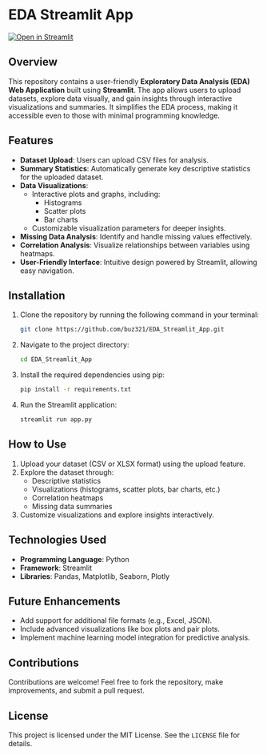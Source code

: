 # EDA Streamlit App
[![Open in Streamlit](https://static.streamlit.io/badges/streamlit_badge_black_white.svg)](https://edaappapp-xkrns2w2d8nki78h5grwuk.streamlit.app/)
## Overview

This repository contains a user-friendly **Exploratory Data Analysis (EDA) Web Application** built using **Streamlit**. The app allows users to upload datasets, explore data visually, and gain insights through interactive visualizations and summaries. It simplifies the EDA process, making it accessible even to those with minimal programming knowledge.

## Features

- **Dataset Upload**: Users can upload CSV files for analysis.
- **Summary Statistics**: Automatically generate key descriptive statistics for the uploaded dataset.
- **Data Visualizations**:
  - Interactive plots and graphs, including:
    - Histograms
    - Scatter plots
    - Bar charts
  - Customizable visualization parameters for deeper insights.
- **Missing Data Analysis**: Identify and handle missing values effectively.
- **Correlation Analysis**: Visualize relationships between variables using heatmaps.
- **User-Friendly Interface**: Intuitive design powered by Streamlit, allowing easy navigation.

## Installation
1. Clone the repository by running the following command in your terminal:
   ```bash
   git clone https://github.com/buz321/EDA_Streamlit_App.git
   ```
   
2. Navigate to the project directory:
   ```bash
   cd EDA_Streamlit_App
   ```
   
3. Install the required dependencies using pip:
   ```bash
   pip install -r requirements.txt
   ```
   
4. Run the Streamlit application:
   ```bash
   streamlit run app.py
   ```


## How to Use

1. Upload your dataset (CSV or XLSX format) using the upload feature.
2. Explore the dataset through:
   - Descriptive statistics
   - Visualizations (histograms, scatter plots, bar charts, etc.)
   - Correlation heatmaps
   - Missing data summaries
3. Customize visualizations and explore insights interactively.

## Technologies Used

- **Programming Language**: Python
- **Framework**: Streamlit
- **Libraries**: Pandas, Matplotlib, Seaborn, Plotly

## Future Enhancements

- Add support for additional file formats (e.g., Excel, JSON).
- Include advanced visualizations like box plots and pair plots.
- Implement machine learning model integration for predictive analysis.

## Contributions

Contributions are welcome! Feel free to fork the repository, make improvements, and submit a pull request.

## License

This project is licensed under the MIT License. See the `LICENSE` file for details.
